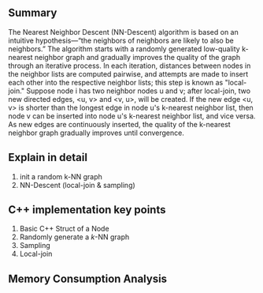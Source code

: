 ## Summary
The Nearest Neighbor Descent (NN-Descent) algorithm is based on an intuitive hypothesis—“the neighbors of neighbors are likely to also be neighbors.” The algorithm starts with a randomly generated low-quality k-nearest neighbor graph and gradually improves the quality of the graph through an iterative process. In each iteration, distances between nodes in the neighbor lists are computed pairwise, and attempts are made to insert each other into the respective neighbor lists; this step is known as "local-join." Suppose node i has two neighbor nodes u and v; after local-join, two new directed edges, <u, v> and <v, u>, will be created. If the new edge <u, v> is shorter than the longest edge in node u's k-nearest neighbor list, then node v can be inserted into node u's k-nearest neighbor list, and vice versa. As new edges are continuously inserted, the quality of the k-nearest neighbor graph gradually improves until convergence.

## Explain in detail

1. init a random k-NN graph
2. NN-Descent (local-join & sampling)

## C++ implementation key points

1. Basic C++ Struct of a Node 
2. Randomly generate a *k*-NN graph
3. Sampling 
4. Local-join

## Memory Consumption Analysis 